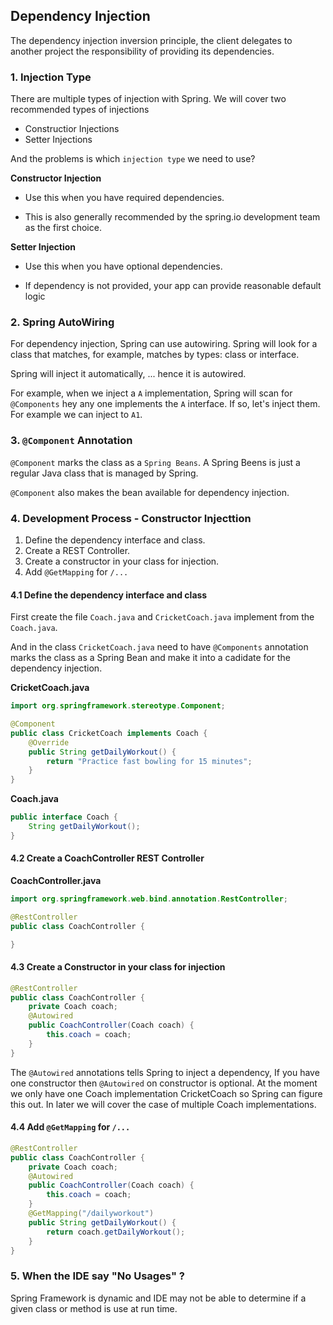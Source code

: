 ## Dependency Injection

The dependency injection inversion principle, the client delegates to another project the responsibility of providing its dependencies.

### 1. Injection Type

There are multiple types of injection with Spring. We will cover two recommended types of injections
- Constructior Injections 
- Setter Injections

And the problems is which `injection type` we need to use?

**Constructor Injection**

- Use this when you have required dependencies.

- This is also generally recommended by the spring.io development team as the first choice.

**Setter Injection**

- Use this when you have optional dependencies.

- If dependency is not provided, your app can provide reasonable default logic 

### 2. Spring AutoWiring 

For dependency injection, Spring can use autowiring. Spring will look for a class that matches, for example, matches by types: class or interface. 

Spring will inject it automatically, ... hence it is autowired.

For example, when we inject a `A` implementation, Spring will scan for `@Components` hey any one implements the `A` interface. If so, let's inject them. For example we can inject to `A1`. 

### 3. `@Component` Annotation

`@Component` marks the class as a `Spring Beans`. A Spring Beens is just a regular Java class that is managed by Spring.
 
`@Component` also makes the bean available for dependency injection.

### 4. Development Process - Constructor Injecttion

1. Define the dependency interface and class.
2. Create a REST Controller.
3. Create a constructor in your class for injection.
4. Add `@GetMapping` for `/...`

#### 4.1 Define the dependency interface and class

First create the file `Coach.java` and `CricketCoach.java` implement from the `Coach.java`.

And in the class `CricketCoach.java` need to have `@Components` annotation marks the class as a Spring Bean and make it into a cadidate for the dependency injection.

**CricketCoach.java**

```java
import org.springframework.stereotype.Component;

@Component
public class CricketCoach implements Coach {
    @Override
    public String getDailyWorkout() {
        return "Practice fast bowling for 15 minutes";
    }
}
```

**Coach.java**

```java
public interface Coach {
    String getDailyWorkout();
}
```

#### 4.2 Create a CoachController REST Controller

**CoachController.java**

```java
import org.springframework.web.bind.annotation.RestController;

@RestController
public class CoachController {

}
```

#### 4.3 Create a Constructor in your class for injection

```java
@RestController
public class CoachController {
    private Coach coach;
    @Autowired
    public CoachController(Coach coach) {
        this.coach = coach;
    }
}
```

The `@Autowired` annotations tells Spring to inject a dependency, If you have one constructor then `@Autowired` on constructor is optional. At the moment we only have one Coach implementation CricketCoach so Spring can figure this out. In later we will cover the case of multiple Coach implementations.

#### 4.4 Add `@GetMapping` for `/...`

```java
@RestController
public class CoachController {
    private Coach coach;
    @Autowired
    public CoachController(Coach coach) {
        this.coach = coach;
    }
    @GetMapping("/dailyworkout")
    public String getDailyWorkout() {
        return coach.getDailyWorkout();
    }
}
```
### 5. When the IDE say "No Usages" ?

Spring Framework is dynamic and IDE may not be able to determine if a given class or method is use at run time.

